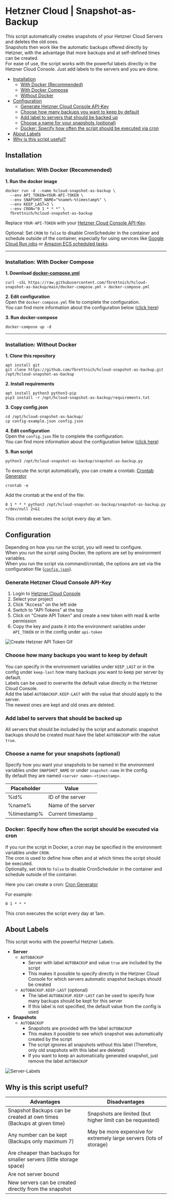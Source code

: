 # Hetzner Cloud | Snapshot-as-Backup  
This script automatically creates snapshots of your Hetzner Cloud Servers and deletes the old ones.  
Snapshots then work like the automatic backups offered directly by Hetzner, with the advantage that more backups and at self-defined times can be created.  
For ease of use, the script works with the powerful labels directly in the Hetzner Cloud Console. Just add labels to the servers and you are done.  

- [Installation](#installation)
  - [With Docker (Recommended)](#installation-with-docker-recommended)
  - [With Docker Compose](#installation-with-docker-compose)
  - [Without Docker](#installation-without-docker)
- [Configuration](#configuration)
  - [Generate Hetzner Cloud Console API-Key](#generate-hetzner-cloud-console-api-key)
  - [Choose how many backups you want to keep by default](#choose-how-many-backups-you-want-to-keep-by-default)
  - [Add label to servers that should be backed up](#add-label-to-servers-that-should-be-backed-up)
  - [Choose a name for your snapshots (optional)](#choose-a-name-for-your-snapshots-optional)
  - [Docker: Specify how often the script should be executed via cron](#docker-specify-how-often-the-script-should-be-executed-via-cron)
- [About Labels](#about-labels)
- [Why is this script useful?](#why-is-this-script-useful)

## Installation

### Installation: With Docker (Recommended)
**1. Run the docker image**  
```
docker run -d --name hcloud-snapshot-as-backup \
  --env API_TOKEN=YOUR-API-TOKEN \
  --env SNAPSHOT_NAME="%name%-%timestamp%" \
  --env KEEP_LAST=3 \
  --env CRON="0 1 * * *" \
  fbrettnich/hcloud-snapshot-as-backup
```

Replace `YOUR-API-TOKEN` with your [Hetzner Cloud Console API-Key](#generate-hetzner-cloud-console-api-key).

Optional: Set `CRON` to `false` to disable CronScheduler in the container and schedule outside of the container, especially for using services like [Google Cloud Run jobs](https://cloud.google.com/run/docs/create-jobs) or [Amazon ECS scheduled tasks](https://docs.aws.amazon.com/AmazonECS/latest/userguide/scheduled_tasks.html).

---

### Installation: With Docker Compose
**1. Download [docker-compose.yml](https://github.com/fbrettnich/hcloud-snapshot-as-backup/blob/main/docker-compose.yml)**  
```
curl -sSL https://raw.githubusercontent.com/fbrettnich/hcloud-snapshot-as-backup/main/docker-compose.yml > docker-compose.yml
```

**2. Edit configuration**  
Open the `docker-compose.yml` file to complete the configuration.  
You can find more information about the configuration below ([click here](#configuration))


**3. Run docker-compose**  
````
docker-compose up -d
````

---

### Installation: Without Docker
**1. Clone this repository**  
```
apt install git
git clone https://github.com/fbrettnich/hcloud-snapshot-as-backup.git /opt/hcloud-snapshot-as-backup
```

**2. Install requirements**  
```
apt install python3 python3-pip
pip3 install -r /opt/hcloud-snapshot-as-backup/requirements.txt
```

**3. Copy config.json**  
```
cd /opt/hcloud-snapshot-as-backup/
cp config-example.json config.json
```

**4. Edit configuration**  
Open the `config.json` file to complete the configuration.  
You can find more information about the configuration below ([click here](#configuration))

**5. Run script**  
```
python3 /opt/hcloud-snapshot-as-backup/snapshot-as-backup.py
```

To execute the script automatically, you can create a crontab: [Crontab Generator](https://crontab-generator.org/)

````
crontab -e
````

Add the crontab at the end of the file:  
```
0 1 * * * python3 /opt/hcloud-snapshot-as-backup/snapshot-as-backup.py >/dev/null 2>&1
```
This crontab executes the script every day at 1am.  

## Configuration  
Depending on how you run the script, you will need to configure.  
When you run the script using Docker, the options are set by environment variables.  
When you run the script via command/crontab, the options are set via the configuration file ([`config.json`](https://github.com/fbrettnich/hcloud-snapshot-as-backup/blob/main/config-example.json)).  

### Generate Hetzner Cloud Console API-Key  
1. Login to [Hetzner Cloud Console](https://console.hetzner.cloud/)
2. Select your project
3. Click "Access" on the left side
4. Switch to "API-Tokens" at the top
5. Click on "Create API Token" and create a new token with read & write permission
6. Copy the key and paste it into the environment variables under `API_TOKEN` or in the config under `api-token`

![Create Hetzner API Token Gif](https://raw.githubusercontent.com/fbrettnich/hcloud-snapshot-as-backup/main/.github/images/create-hetzner-api-token.gif)

### Choose how many backups you want to keep by default  
You can specify in the environment variables under `KEEP_LAST` or in the config under `keep-last` how many backups you want to keep per server by default.  
Labels can be used to overwrite the default value directly in the Hetzner Cloud Console.  
Add the label `AUTOBACKUP.KEEP-LAST` with the value that should apply to the server.  
The newest ones are kept and old ones are deleted.  

### Add label to servers that should be backed up  
All servers that should be included by the script and automatic snapshot backups should be created must have the label `AUTOBACKUP` with the value `true`.  

### Choose a name for your snapshots (optional)  
Specify how you want your snapshots to be named in the environment variables under `SNAPSHOT_NAME` or under `snapshot-name` in the config.  
By default they are named `<server name>-<timestamp>`.  

| Placeholder | Value              |
| ----------- | ------------------ |
| %id%        | ID of the server   |
| %name%      | Name of the server |
| %timestamp% | Current timestamp  |

### Docker: Specify how often the script should be executed via cron
If you run the script in Docker, a cron may be specified in the environment variables under `CRON`.  
The cron is used to define how often and at which times the script should be executed.  
Optionally, set `CRON` to `false` to disable CronScheduler in the container and schedule outside of the container.

Here you can create a cron: [Cron Generator](https://crontab.guru/#0_1_*_*_*)  

For example:  
```
0 1 * * *
```
This cron executes the script every day at 1am.  

## About Labels  
This script works with the powerful Hetzner Labels.  
- **Server**
  - `AUTOBACKUP`
    - Server with label `AUTOBACKUP` and value `true` are included by the script
    - This makes it possible to specify directly in the Hetzner Cloud Console for which servers automatic snapshot backups should be created
  - `AUTOBACKUP.KEEP-LAST` (optional)
    - The label `AUTOBACKUP.KEEP-LAST` can be used to specify how many backups should be kept for this server
    - If this label is not specified, the default value from the config is used
- **Snapshots**
  - `AUTOBACKUP`
    - Snapshots are provided with the label `AUTOBACKUP`
    - This makes it possible to see which snapshot was automatically created by the script
    - The script ignores all snapshots without this label (Therefore, only old snapshots with this label are deleted)
    - If you want to keep an automatically generated snapshot, just remove the label `AUTOBACKUP`

![Server-Labels](https://raw.githubusercontent.com/fbrettnich/hcloud-snapshot-as-backup/main/.github/images/server-labels.png "Hetzner Cloud Console: Server Labels")

## Why is this script useful?  
| Advantages                                                            | Disadvantages                                                       |
| --------------------------------------------------------------------- | ------------------------------------------------------------------- |
| Snapshot Backups can be created at own times (Backups at given time)  | Snapshots are limited (but higher limit can be requested)           |
| Any number can be kept (Backups only maximum 7)                       | May be more expensive for extremely large servers (lots of storage) |
| Are cheaper than backups for smaller servers (little storage space)   |                                                                     |
| Are not server bound                                                  |                                                                     |
| New servers can be created directly from the snapshot                 |                                                                     |

